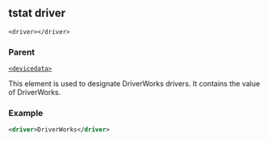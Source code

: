 
## tstat driver

`<driver></driver>`


### Parent

[`<devicedata>`][1]


This element is used to designate DriverWorks drivers. It contains the value of DriverWorks.


### Example

```xml
<driver>DriverWorks</driver>
```





[1]:	https://snap-one.github.io/docs-driverworks-xml/#devicedata